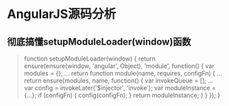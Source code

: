 AngularJS源码分析
=================


彻底搞懂setupModuleLoader(window)函数
----------------------------------------
<blockquote>
function setupModuleLoader(window) {
    return ensure(ensure(window, 'angular', Object), 'module', function() {
        var modules = {};
        ...
        return function module(name, requires, configFn) {
            ...
            return ensure(modules, name, function() {
                var invokeQueue = [];
                ...
                var config = invokeLater('$injector', 'invoke');
                var moduleInstance = {...};
                if (configFn) {
                    config(configFn);
                }
                return moduleInstance;
            }
        }
    });
}
</blockquote>
